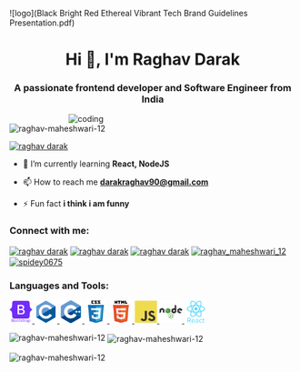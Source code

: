 ![logo](Black Bright Red Ethereal Vibrant Tech Brand Guidelines Presentation.pdf)
<h1 align="center">Hi 👋, I'm Raghav Darak</h1>
<h3 align="center">A passionate frontend developer and Software Engineer from India</h3>

<img align="right" alt="coding" width="400" src ="https://encrypted-tbn0.gstatic.com/images?q=tbn:ANd9GcSAoTJjowRE6qWDsYQUKreaDKJCB0hDKtUBCQ&s">

<p align="left"> <img src="https://komarev.com/ghpvc/?username=raghav-maheshwari-12&label=Profile%20views&color=0e75b6&style=flat" alt="raghav-maheshwari-12" /> </p>

<p align="left"> <a href="https://twitter.com/raghav darak" target="blank"><img src="https://img.shields.io/twitter/follow/raghav darak?logo=twitter&style=for-the-badge" alt="raghav darak" /></a> </p>

- 🌱 I’m currently learning **React, NodeJS**

- 📫 How to reach me **darakraghav90@gmail.com**

- ⚡ Fun fact **i think i am funny**

<h3 align="left">Connect with me:</h3>
<p align="left">
<a href="https://twitter.com/raghav darak" target="blank"><img align="center" src="https://raw.githubusercontent.com/rahuldkjain/github-profile-readme-generator/master/src/images/icons/Social/twitter.svg" alt="raghav darak" height="30" width="40" /></a>
<a href="https://linkedin.com/in/raghav darak" target="blank"><img align="center" src="https://raw.githubusercontent.com/rahuldkjain/github-profile-readme-generator/master/src/images/icons/Social/linked-in-alt.svg" alt="raghav darak" height="30" width="40" /></a>
<a href="https://fb.com/raghav darak" target="blank"><img align="center" src="https://raw.githubusercontent.com/rahuldkjain/github-profile-readme-generator/master/src/images/icons/Social/facebook.svg" alt="raghav darak" height="30" width="40" /></a>
<a href="https://www.leetcode.com/raghav_maheshwari_12" target="blank"><img align="center" src="https://raw.githubusercontent.com/rahuldkjain/github-profile-readme-generator/master/src/images/icons/Social/leet-code.svg" alt="raghav_maheshwari_12" height="30" width="40" /></a>
<a href="https://discord.gg/spidey0675" target="blank"><img align="center" src="https://raw.githubusercontent.com/rahuldkjain/github-profile-readme-generator/master/src/images/icons/Social/discord.svg" alt="spidey0675" height="30" width="40" /></a>
</p>

<h3 align="left">Languages and Tools:</h3>
<p align="left"> <a href="https://getbootstrap.com" target="_blank" rel="noreferrer"> <img src="https://raw.githubusercontent.com/devicons/devicon/master/icons/bootstrap/bootstrap-plain-wordmark.svg" alt="bootstrap" width="40" height="40"/> </a> <a href="https://www.cprogramming.com/" target="_blank" rel="noreferrer"> <img src="https://raw.githubusercontent.com/devicons/devicon/master/icons/c/c-original.svg" alt="c" width="40" height="40"/> </a> <a href="https://www.w3schools.com/cpp/" target="_blank" rel="noreferrer"> <img src="https://raw.githubusercontent.com/devicons/devicon/master/icons/cplusplus/cplusplus-original.svg" alt="cplusplus" width="40" height="40"/> </a> <a href="https://www.w3schools.com/css/" target="_blank" rel="noreferrer"> <img src="https://raw.githubusercontent.com/devicons/devicon/master/icons/css3/css3-original-wordmark.svg" alt="css3" width="40" height="40"/> </a> <a href="https://www.w3.org/html/" target="_blank" rel="noreferrer"> <img src="https://raw.githubusercontent.com/devicons/devicon/master/icons/html5/html5-original-wordmark.svg" alt="html5" width="40" height="40"/> </a> <a href="https://developer.mozilla.org/en-US/docs/Web/JavaScript" target="_blank" rel="noreferrer"> <img src="https://raw.githubusercontent.com/devicons/devicon/master/icons/javascript/javascript-original.svg" alt="javascript" width="40" height="40"/> </a> <a href="https://nodejs.org" target="_blank" rel="noreferrer"> <img src="https://raw.githubusercontent.com/devicons/devicon/master/icons/nodejs/nodejs-original-wordmark.svg" alt="nodejs" width="40" height="40"/> </a> <a href="https://reactjs.org/" target="_blank" rel="noreferrer"> <img src="https://raw.githubusercontent.com/devicons/devicon/master/icons/react/react-original-wordmark.svg" alt="react" width="40" height="40"/> </a> </p>

<p><img align="left" src="https://github-readme-stats.vercel.app/api/top-langs?username=raghav-maheshwari-12&show_icons=true&locale=en&layout=compact" alt="raghav-maheshwari-12" /></p>

<p>&nbsp;<img align="center" src="https://github-readme-stats.vercel.app/api?username=raghav-maheshwari-12&show_icons=true&locale=en" alt="raghav-maheshwari-12" /></p>

<p><img align="center" src="https://github-readme-streak-stats.herokuapp.com/?user=raghav-maheshwari-12&" alt="raghav-maheshwari-12" /></p>
